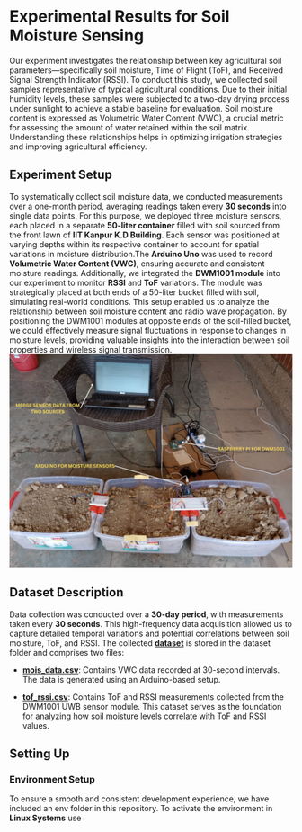 # Experimental Results for Soil Moisture Sensing
Our experiment investigates the relationship between key agricultural soil parameters—specifically soil moisture, Time of Flight (ToF), and Received Signal Strength Indicator (RSSI). To conduct this study, we collected soil samples representative of typical agricultural conditions. Due to their initial humidity levels, these samples were subjected to a two-day drying process under sunlight to achieve a stable baseline for evaluation. Soil moisture content is expressed as Volumetric Water Content (VWC), a crucial metric for assessing the amount of water retained within the soil matrix. Understanding these relationships helps in optimizing irrigation strategies and improving agricultural efficiency.
## Experiment Setup
To systematically collect soil moisture data, we conducted measurements over a one-month period, averaging readings taken every **30 seconds** into single data points. For this purpose, we deployed three moisture sensors, each placed in a separate **50-liter container** filled with soil sourced from the front lawn of **IIT Kanpur K.D Building**. Each sensor was positioned at varying depths within its respective container to account for spatial variations in moisture distribution.The **Arduino Uno** was used to record **Volumetric Water Content (VWC)**, ensuring accurate and consistent moisture readings.
Additionally, we integrated the **DWM1001 module** into our experiment to monitor **RSSI** and **ToF** variations. The module was strategically placed at both ends of a 50-liter bucket filled with soil, simulating real-world conditions. This setup enabled us to analyze the relationship between soil moisture content and radio wave propagation. By positioning the DWM1001 modules at opposite ends of the soil-filled bucket, we could effectively measure signal fluctuations in response to changes in moisture levels, providing valuable insights into the interaction between soil properties and wireless signal transmission.
![Full setup](/setup-images/All_image.png)
## Dataset Description
Data collection was conducted over a **30-day period**, with measurements taken every **30 seconds**. This high-frequency data acquisition allowed us to capture detailed temporal variations and potential correlations between soil moisture, ToF, and RSSI.
The collected [**dataset**](https://github.com/BKS2280/Soil-Moisture-Sensing-Experimental-Dataset/tree/main/dataset) is stored in the dataset folder and comprises two files:

- [**mois_data.csv**](https://github.com/BKS2280/Soil-Moisture-Sensing-Experimental-Dataset/blob/main/dataset/mois_data.csv): Contains VWC data recorded at 30-second intervals. The data is generated using an Arduino-based setup.

- [**tof_rssi.csv**](https://github.com/BKS2280/Soil-Moisture-Sensing-Experimental-Dataset/blob/main/dataset/tof_rssi.csv): Contains ToF and RSSI measurements collected from the DWM1001 UWB sensor module.
This dataset serves as the foundation for analyzing how soil moisture levels correlate with ToF and RSSI values.
## Setting Up
### Environment Setup
To ensure a smooth and consistent development experience, we have included an env folder in this repository. To activate the environment in **Linux Systems** use
~~~ source env/bin/actiavte ~~~
